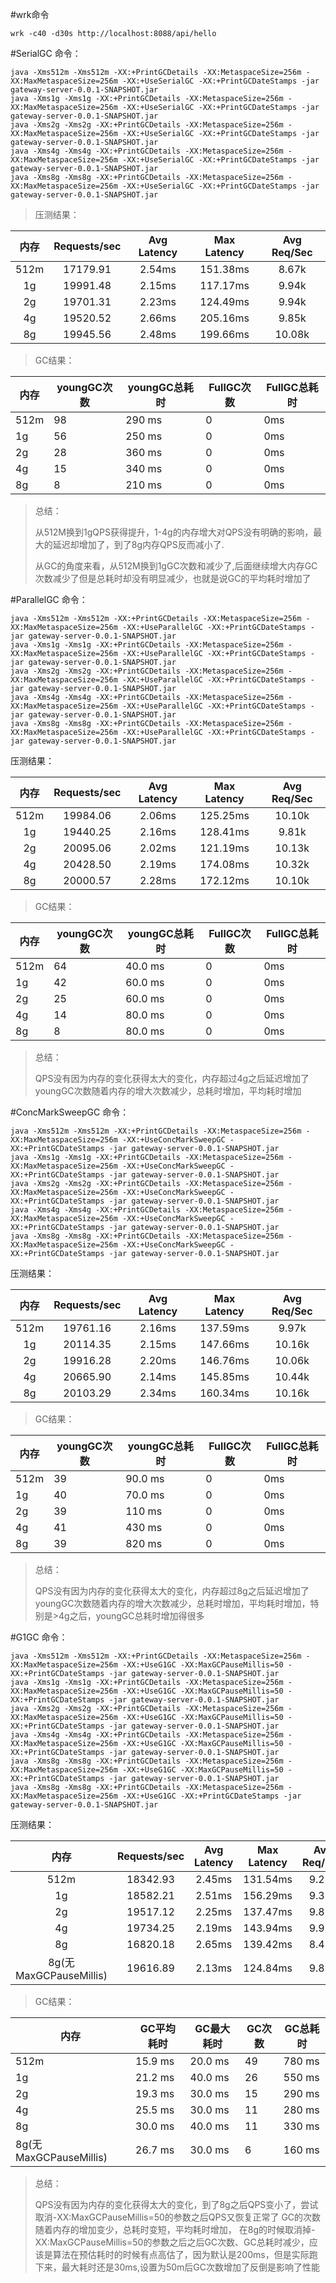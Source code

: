  #wrk命令

```
wrk -c40 -d30s http://localhost:8088/api/hello
```

#SerialGC
命令：
 ```
java -Xms512m -Xms512m -XX:+PrintGCDetails -XX:MetaspaceSize=256m -XX:MaxMetaspaceSize=256m -XX:+UseSerialGC -XX:+PrintGCDateStamps -jar gateway-server-0.0.1-SNAPSHOT.jar
java -Xms1g -Xms1g -XX:+PrintGCDetails -XX:MetaspaceSize=256m -XX:MaxMetaspaceSize=256m -XX:+UseSerialGC -XX:+PrintGCDateStamps -jar gateway-server-0.0.1-SNAPSHOT.jar
java -Xms2g -Xms2g -XX:+PrintGCDetails -XX:MetaspaceSize=256m -XX:MaxMetaspaceSize=256m -XX:+UseSerialGC -XX:+PrintGCDateStamps -jar gateway-server-0.0.1-SNAPSHOT.jar
java -Xms4g -Xms4g -XX:+PrintGCDetails -XX:MetaspaceSize=256m -XX:MaxMetaspaceSize=256m -XX:+UseSerialGC -XX:+PrintGCDateStamps -jar gateway-server-0.0.1-SNAPSHOT.jar
java -Xms8g -Xms8g -XX:+PrintGCDetails -XX:MetaspaceSize=256m -XX:MaxMetaspaceSize=256m -XX:+UseSerialGC -XX:+PrintGCDateStamps -jar gateway-server-0.0.1-SNAPSHOT.jar

```
>压测结果：
>
 | 内存 |         Requests/sec   |       Avg Latency|        Max Latency |   Avg Req/Sec   | 
 | :----:|:----: |:----: |:----: |:----: |
 | 512m | 17179.91            | 2.54ms            | 151.38ms           | 8.67k           |
 | 1g   | 19991.48           | 2.15ms            | 117.17ms          | 9.94k             |
 | 2g   | 19701.31           | 2.23ms            | 124.49ms         | 9.94k               |
 | 4g   | 19520.52           | 2.66ms            | 205.16ms          | 9.85k             |
 | 8g   | 19945.56           | 2.48ms         | 199.66ms          | 10.08k             |

>GC结果：
>	
| 内存 | youngGC次数 | youngGC总耗时 | FullGC次数 | FullGC总耗时 |
| ---- | --------------- | ----------------- | -------------- | ---------------- |
| 512m |  98              | 290 ms             | 0            | 0ms             |
| 1g   |  56              | 250 ms           | 0           | 0ms           |
| 2g   |  28              | 360 ms             | 0              | 0ms              |
| 4g   |  15              | 340 ms             | 0              | 0ms              |
| 8g   |  8              | 210 ms             | 0              | 0ms              |

>总结：
>
>从512M换到1gQPS获得提升，1-4g的内存增大对QPS没有明确的影响，最大的延迟却增加了，到了8g内存QPS反而减小了.
>
>从GC的角度来看，从512M换到1gGC次数和减少了,后面继续增大内存GC次数减少了但是总耗时却没有明显减少，也就是说GC的平均耗时增加了
                 
 
#ParallelGC
命令：
 ```
java -Xms512m -Xms512m -XX:+PrintGCDetails -XX:MetaspaceSize=256m -XX:MaxMetaspaceSize=256m -XX:+UseParallelGC -XX:+PrintGCDateStamps -jar gateway-server-0.0.1-SNAPSHOT.jar
java -Xms1g -Xms1g -XX:+PrintGCDetails -XX:MetaspaceSize=256m -XX:MaxMetaspaceSize=256m -XX:+UseParallelGC -XX:+PrintGCDateStamps -jar gateway-server-0.0.1-SNAPSHOT.jar
java -Xms2g -Xms2g -XX:+PrintGCDetails -XX:MetaspaceSize=256m -XX:MaxMetaspaceSize=256m -XX:+UseParallelGC -XX:+PrintGCDateStamps -jar gateway-server-0.0.1-SNAPSHOT.jar
java -Xms4g -Xms4g -XX:+PrintGCDetails -XX:MetaspaceSize=256m -XX:MaxMetaspaceSize=256m -XX:+UseParallelGC -XX:+PrintGCDateStamps -jar gateway-server-0.0.1-SNAPSHOT.jar
java -Xms8g -Xms8g -XX:+PrintGCDetails -XX:MetaspaceSize=256m -XX:MaxMetaspaceSize=256m -XX:+UseParallelGC -XX:+PrintGCDateStamps -jar gateway-server-0.0.1-SNAPSHOT.jar

```
压测结果：

 | 内存 |         Requests/sec   |       Avg Latency|        Max Latency |   Avg Req/Sec   | 
 | :----:|:----: |:----: |:----: |:----: |
 | 512m | 19984.06            | 2.06ms            | 125.25ms           | 10.10k           |
 | 1g   | 19440.25           |  2.16ms            | 128.41ms          | 9.81k              |
 | 2g   | 20095.06           | 2.02ms            | 121.19ms         | 10.13k               |
 | 4g   | 20428.50           | 2.19ms            | 174.08ms          | 10.32k             |
 | 8g   | 20000.57           | 2.28ms         | 172.12ms          | 10.10k             |
 
 >GC结果：
 >	
 | 内存 | youngGC次数 | youngGC总耗时 | FullGC次数 | FullGC总耗时 |
 | ---- | --------------- | ----------------- | -------------- | ---------------- |
 | 512m |  64              | 40.0 ms             | 0            | 0ms             |
 | 1g   |  42              | 60.0 ms           | 0           | 0ms           |
 | 2g   |  25              | 60.0 ms             | 0              | 0ms              |
 | 4g   |  14              | 80.0 ms             | 0              | 0ms              |
 | 8g   |  8              | 80.0 ms             | 0              | 0ms              |


>总结：
>
>QPS没有因为内存的变化获得太大的变化，内存超过4g之后延迟增加了
>youngGC次数随着内存的增大次数减少，总耗时增加，平均耗时增加

#ConcMarkSweepGC
命令：
 ```
java -Xms512m -Xms512m -XX:+PrintGCDetails -XX:MetaspaceSize=256m -XX:MaxMetaspaceSize=256m -XX:+UseConcMarkSweepGC -XX:+PrintGCDateStamps -jar gateway-server-0.0.1-SNAPSHOT.jar
java -Xms1g -Xms1g -XX:+PrintGCDetails -XX:MetaspaceSize=256m -XX:MaxMetaspaceSize=256m -XX:+UseConcMarkSweepGC -XX:+PrintGCDateStamps -jar gateway-server-0.0.1-SNAPSHOT.jar
java -Xms2g -Xms2g -XX:+PrintGCDetails -XX:MetaspaceSize=256m -XX:MaxMetaspaceSize=256m -XX:+UseConcMarkSweepGC -XX:+PrintGCDateStamps -jar gateway-server-0.0.1-SNAPSHOT.jar
java -Xms4g -Xms4g -XX:+PrintGCDetails -XX:MetaspaceSize=256m -XX:MaxMetaspaceSize=256m -XX:+UseConcMarkSweepGC -XX:+PrintGCDateStamps -jar gateway-server-0.0.1-SNAPSHOT.jar
java -Xms8g -Xms8g -XX:+PrintGCDetails -XX:MetaspaceSize=256m -XX:MaxMetaspaceSize=256m -XX:+UseConcMarkSweepGC -XX:+PrintGCDateStamps -jar gateway-server-0.0.1-SNAPSHOT.jar

```
压测结果：

 | 内存 |         Requests/sec   |       Avg Latency|        Max Latency |   Avg Req/Sec   | 
 | :----:|:----: |:----: |:----: |:----: |
 | 512m | 19761.16            | 2.16ms            | 137.59ms           | 9.97k           |
 | 1g   | 20114.35           |  2.15ms            | 147.66ms          | 10.16k              |
 | 2g   | 19916.28           | 2.20ms            | 146.76ms         | 10.06k                |
 | 4g   | 20665.90           | 2.14ms            | 145.85ms          | 10.44k            |
 | 8g   | 20103.29           | 2.34ms         | 160.34ms          | 10.16k             |
 
  >GC结果：
  >	
  | 内存 | youngGC次数 | youngGC总耗时 | FullGC次数 | FullGC总耗时 |
  | ---- | --------------- | ----------------- | -------------- | ---------------- |
  | 512m |  39              | 90.0 ms             | 0            | 0ms             |
  | 1g   |  40              | 70.0 ms           | 0           | 0ms           |
  | 2g   |  39              |110 ms             | 0              | 0ms              |
  | 4g   |  41              | 430 ms             | 0              | 0ms              |
  | 8g   |  39              | 820 ms             | 0              | 0ms              |
 
 
 >总结：
 >
 >QPS没有因为内存的变化获得太大的变化，内存超过8g之后延迟增加了
 >youngGC次数随着内存的增大次数减少，总耗时增加，平均耗时增加，特别是>4g之后，youngGC总耗时增加得很多

#G1GC
命令：
 ```
java -Xms512m -Xms512m -XX:+PrintGCDetails -XX:MetaspaceSize=256m -XX:MaxMetaspaceSize=256m -XX:+UseG1GC -XX:MaxGCPauseMillis=50 -XX:+PrintGCDateStamps -jar gateway-server-0.0.1-SNAPSHOT.jar
java -Xms1g -Xms1g -XX:+PrintGCDetails -XX:MetaspaceSize=256m -XX:MaxMetaspaceSize=256m -XX:+UseG1GC -XX:MaxGCPauseMillis=50 -XX:+PrintGCDateStamps -jar gateway-server-0.0.1-SNAPSHOT.jar
java -Xms2g -Xms2g -XX:+PrintGCDetails -XX:MetaspaceSize=256m -XX:MaxMetaspaceSize=256m -XX:+UseG1GC -XX:MaxGCPauseMillis=50 -XX:+PrintGCDateStamps -jar gateway-server-0.0.1-SNAPSHOT.jar
java -Xms4g -Xms4g -XX:+PrintGCDetails -XX:MetaspaceSize=256m -XX:MaxMetaspaceSize=256m -XX:+UseG1GC -XX:MaxGCPauseMillis=50 -XX:+PrintGCDateStamps -jar gateway-server-0.0.1-SNAPSHOT.jar
java -Xms8g -Xms8g -XX:+PrintGCDetails -XX:MetaspaceSize=256m -XX:MaxMetaspaceSize=256m -XX:+UseG1GC -XX:MaxGCPauseMillis=50 -XX:+PrintGCDateStamps -jar gateway-server-0.0.1-SNAPSHOT.jar
java -Xms8g -Xms8g -XX:+PrintGCDetails -XX:MetaspaceSize=256m -XX:MaxMetaspaceSize=256m -XX:+UseG1GC -XX:+PrintGCDateStamps -jar gateway-server-0.0.1-SNAPSHOT.jar
```
压测结果：

 | 内存 |         Requests/sec   |       Avg Latency|        Max Latency |   Avg Req/Sec   | 
 | :----:|:----: |:----: |:----: |:----: |
 | 512m | 18342.93            | 2.45ms            | 131.54ms           | 9.21k           |
 | 1g   | 18582.21           |  2.51ms            | 156.29ms          | 9.38k              |
 | 2g   | 19517.12           | 2.25ms            | 137.47ms         | 9.86k                |
 | 4g   | 19734.25           | 2.19ms            | 143.94ms          | 9.97k            |
 | 8g   | 16820.18           | 2.65ms         | 139.42ms          | 8.49k            |
  | 8g(无MaxGCPauseMillis)   |  19616.89           | 2.13ms         | 124.84ms          | 9.89k            |

 
  >GC结果：
  >	
  | 内存 | GC平均耗时 | GC最大耗时 | GC次数 | GC总耗时 |
  | ---- | --------------- | ----------------- | -------------- | ---------------- |
  | 512m |  15.9 ms              | 20.0 ms             | 49            | 780 ms             |
  | 1g   |  21.2 ms              | 40.0 ms           | 26          | 550 ms           |
  | 2g   |  19.3 ms              |30.0 ms             | 15              | 290 ms              |
  | 4g   |  25.5 ms              | 30.0 ms             | 11              | 280 ms              |
  | 8g   |  30.0 ms              | 40.0 ms             | 11              | 330 ms              |
 | 8g(无MaxGCPauseMillis)   |  26.7 ms              | 30.0 ms             | 6              | 	160 ms              |
 >总结：
 >
 >QPS没有因为内存的变化获得太大的变化，到了8g之后QPS变小了，尝试取消-XX:MaxGCPauseMillis=50的参数之后QPS又恢复正常了
 >GC的次数随着内存的增加变少，总耗时变短，平均耗时增加，
 >在8g的时候取消掉-XX:MaxGCPauseMillis=50的参数之后之后GC次数、GC总耗时减少，应该是算法在预估耗时的时候有点高估了，因为默认是200ms，但是实际跑下来，最大耗时还是30ms,设置为50m后GC次数增加了反倒是影响了性能



